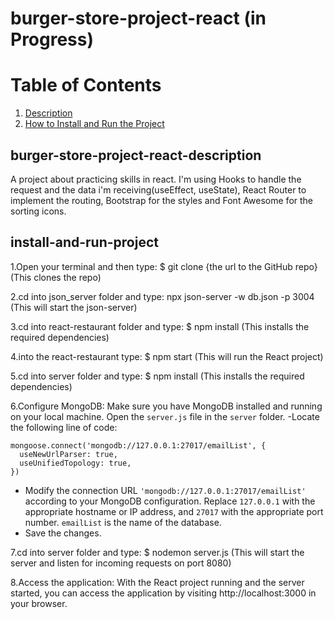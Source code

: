 # burger-store-project-react (in Progress)

# Table of Contents
1. [Description](#burger-store-project-react-description)
2. [How to Install and Run the Project](#install-and-run-project)


## burger-store-project-react-description
A project about practicing skills in react.
I'm using Hooks to handle the request and the data i'm receiving(useEffect, useState),
React Router to implement the routing,
Bootstrap for the styles and Font Awesome for the sorting icons.

## install-and-run-project
1.Open your terminal and then type: 
$ git clone {the url to the GitHub repo} 
 (This clones the repo)

2.cd into json_server folder and type: 
npx json-server -w db.json -p 3004 
 (This will start the json-server)

3.cd into react-restaurant folder and type: 
$ npm install 
 (This installs the required dependencies)

4.into the react-restaurant type: 
$ npm start 
 (This will run the React project)

 5.cd into server folder and type: 
 $ npm install 
  (This installs the required dependencies)

 6.Configure MongoDB:
  Make sure you have MongoDB installed and running on your local machine.
  Open the `server.js` file in the `server` folder.
  -Locate the following line of code:
  ```
  mongoose.connect('mongodb://127.0.0.1:27017/emailList', {
    useNewUrlParser: true,
    useUnifiedTopology: true,
  })
  ```
 - Modify the connection URL `'mongodb://127.0.0.1:27017/emailList'` according to your MongoDB configuration. Replace `127.0.0.1` with the appropriate hostname or IP address, and `27017` with the appropriate port number. `emailList` is the name of the database.
 - Save the changes.

 7.cd into server folder and type: 
 $ nodemon server.js 
   (This will start the server and listen for incoming requests on port 8080)

 8.Access the application:
  With the React project running and the server started, you can access the application by visiting http://localhost:3000 in your browser.
